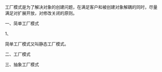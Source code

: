 工厂模式是为了解决对象的创建问题，在满足客户和被创建对象解耦的同时，尽量满足对扩展开放，对修改关闭的原则。


一、简单工厂模式

1、


简单工厂模式又叫静态工厂模式。

二、工厂模式




三、抽象工厂模式


